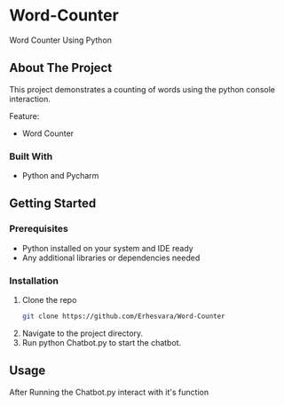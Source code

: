 # Word-Counter

Word Counter Using Python

## About The Project

This project demonstrates a counting of words using the python console interaction.

Feature:
* Word Counter

### Built With
* Python and Pycharm


## Getting Started

### Prerequisites

* Python installed on your system and IDE ready
* Any additional libraries or dependencies needed

### Installation

1. Clone the repo
   ```sh
   git clone https://github.com/Erhesvara/Word-Counter
   ```
3. Navigate to the project directory.
4. Run python Chatbot.py to start the chatbot.

   
## Usage
After Running the Chatbot.py interact with it's function

